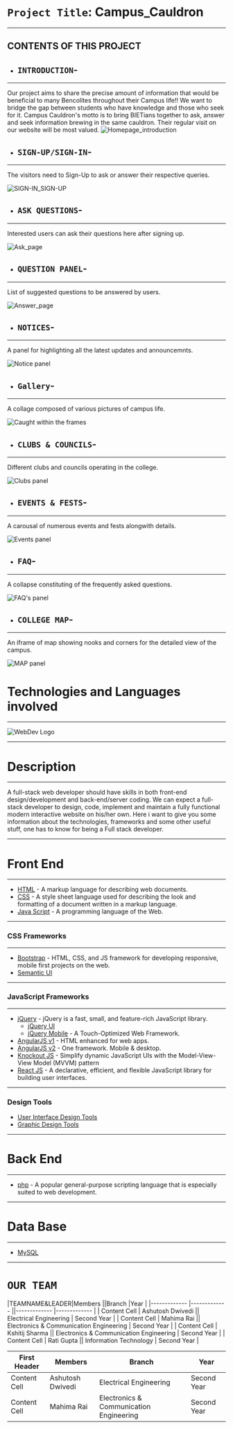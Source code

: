 # `Project Title`: Campus_Cauldron
***
CONTENTS OF THIS PROJECT
---------------------

 * ## `INTRODUCTION`-
------------
Our project aims to share the precise amount of information that would be beneficial to many Bencolites throughout their Campus life!!
We want to bridge the gap between students who have knowledge and those who seek for it.
Campus Cauldron's motto is to bring BIETians together to ask, answer and seek information brewing in the same cauldron. Their regular visit on our website will be most valued.
  ![Homepage_introduction](/Snapshots/Introshot.png "Introduction")

 * ## `SIGN-UP/SIGN-IN`-
------------
The visitors need to Sign-Up to ask or answer their respective queries. 

![SIGN-IN_SIGN-UP](/Snapshots/Sign-up_shot.png "Sign-up to ask")


 * ## `ASK QUESTIONS`-
------------
Interested users can ask their questions here after signing up.

![Ask_page](/Snapshots/Askshot.png "Ask your questions")


 * ## `QUESTION PANEL`-
------------
List of suggested questions to be answered by users.
 
![Answer_page](/Snapshots/Ques_shot.png "Post your answers")
  
  
 * ## `NOTICES`-
------------
A panel for highlighting all the latest updates and announcemnts.
 
![Notice panel](/Snapshots/Notice_shot.png "Recent notices for users")
 
 
 * ## `Gallery`-
------------
A collage composed of various pictures of campus life.
 
![Caught within the frames](/Snapshots/Gallery_shot.png "A frame of beautiful shots")
 
 
 * ## `CLUBS & COUNCILS`-
------------
Different clubs and councils operating in the college.

![Clubs panel](/Snapshots/Clubs_shot.png "Extracurriculars within the college")


 * ## `EVENTS & FESTS`-
------------
A carousal of numerous events and fests alongwith details.

![Events panel](/Snapshots/Fest_shot.png "College fests and activities")
 
 
 * ## `FAQ`-
------------
A collapse constituting of the frequently asked questions.
 
 ![FAQ's panel](/Snapshots/Faq_shot.png "An answered list of commonly asked questions")
 
 
 * ## `COLLEGE MAP`-
------------
An iframe of map showing nooks and corners for the detailed view of the campus.

![MAP panel](/Snapshots/Map_shot.png "A MAP for our visitors")
 
# Technologies and Languages involved
---------------------
![WebDev Logo](http://www.azinovatechnologies.com/blog/wp-content/uploads/2016/03/web-development.jpg)
***
# Description
***
A full-stack web developer should have skills in both front-end design/development and back-end/server coding. We can expect a full-stack developer to design, code, implement and maintain a fully functional modern interactive website on his/her own.
Here i want to give you some information about the technologies, frameworks and some other useful stuff, one has to know for being a Full stack developer.
***
# Front End
***
- [HTML](http://www.w3schools.com/html/default.asp) - A markup language for describing web documents.
- [CSS](http://www.w3schools.com/css/default.asp) - A style sheet language used for describing the look and formatting of a document written in a markup language.
- [Java Script](http://www.w3schools.com/js/default.asp) - A programming language of the Web.
***
### CSS Frameworks
***
- [Bootstrap](http://getbootstrap.com/) - HTML, CSS, and JS framework for developing responsive, mobile first projects on the web.
- [Semantic UI](http://semantic-ui.com/)
***
### JavaScript Frameworks
***
- [jQuery](http://jquery.com/) - jQuery is a fast, small, and feature-rich JavaScript library.
    - [jQuery UI](http://jqueryui.com/)
    - [jQuery Mobile](http://jquerymobile.com/) - A Touch-Optimized Web Framework.
- [AngularJS v1](https://angularjs.org/) - HTML enhanced for web apps.
- [AngularJS v2](https://angular.io/) - One framework. Mobile & desktop.
- [Knockout JS](http://knockoutjs.com/) - Simplify dynamic JavaScript UIs with the Model-View-View Model (MVVM) pattern
- [React JS](https://facebook.github.io/react/) - A declarative, efficient, and flexible JavaScript library for building user interfaces.


***
### Design Tools

- [User Interface Design Tools](http://www.tripwiremagazine.com/2012/03/user-interface-design-tools.html)
- [Graphic Design Tools](http://www.creativebloq.com/graphic-design/underrated-tools-graphic-designers-12121495)
***
# Back End
***
- [php](http://php.net/) - A popular general-purpose scripting language that is especially suited to web development.
***
# Data Base
***
- [MySQL](http://www.mysql.com/)
***

# `OUR TEAM`

|TEAMNAME&LEADER|Members     ||Branch                    |Year     |
|------------- |-------------  ||-------------                |------------- |
| Content Cell  | Ashutosh Dwivedi || Electrical Engineering                  |  Second Year   |
| Content Cell  | Mahima Rai       || Electronics & Communication Engineering |  Second Year   |
| Content Cell  | Kshitij Sharma   || Electronics & Communication Engineering |  Second Year   |
| Content Cell  | Rati Gupta       || Information Technology                  |  Second Year   |

| First Header  | Members | Branch  | Year |
| ------------- | ------------- | ------------- | ------------- |
| Content Cell  | Ashutosh Dwivedi  | Electrical Engineering  | Second Year  |
| Content Cell  | Mahima Rai  | Electronics & Communication Engineering  | Second Year  |

